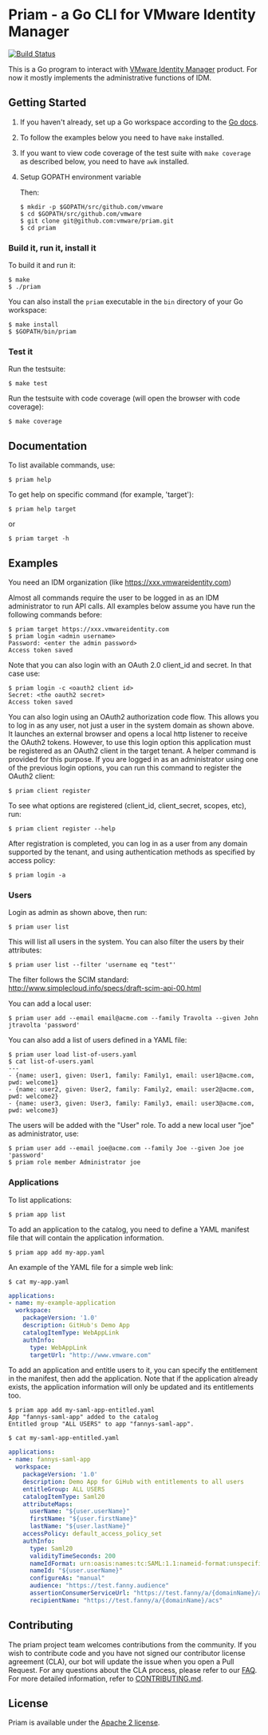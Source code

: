 # Priam - a Go CLI for VMware Identity Manager
[![Build Status](https://travis-ci.org/vmware/priam.svg?branch=master)](https://travis-ci.org/vmware/priam/)

This is a Go program to interact with [VMware Identity Manager](http://www.vmware.com/products/identity-manager.html) product.
For now it mostly implements the administrative functions of IDM.

## Getting Started

1. If you haven't already, set up a Go workspace according to the [Go docs](http://golang.org/doc).
2. To follow the examples below you need to have `make` installed. 
3. If you want to view code coverage of the test suite with `make coverage` as described below, you need to have `awk` installed.
4. Setup GOPATH environment variable

	Then:
	```
	$ mkdir -p $GOPATH/src/github.com/vmware
	$ cd $GOPATH/src/github.com/vmware
	$ git clone git@github.com:vmware/priam.git
	$ cd priam
	```

### Build it, run it, install it

To build it and run it:

    $ make
    $ ./priam

You can also install the `priam` executable in the `bin` directory of your Go workspace:

    $ make install
    $ $GOPATH/bin/priam

### Test it
Run the testsuite:

    $ make test

Run the testsuite with code coverage (will open the browser with code coverage):

    $ make coverage

## Documentation

To list available commands, use:

    $ priam help

To get help on specific command (for example, 'target'):

    $ priam help target

or 

    $ priam target -h

## Examples

You need an IDM organization (like https://xxx.vmwareidentity.com)

Almost all commands require the user to be logged in as an IDM administrator to run API calls.
All examples below assume you have run the following commands before:

    $ priam target https://xxx.vmwareidentity.com
    $ priam login <admin username>
    Password: <enter the admin password>
    Access token saved

Note that you can also login with an OAuth 2.0 client_id and secret. In that case use:

    $ priam login -c <oauth2 client id>
    Secret: <the oauth2 secret>
    Access token saved

You can also login using an OAuth2 authorization code flow. This allows you to log in as any user, 
not just a user in the system domain as shown above. It launches an external browser and opens
a local http listener to receive the OAuth2 tokens. However, to use this login option this 
application must be registered as an OAuth2 client in the target tenant. A helper command is 
provided for this purpose. If you are logged in as an administrator using one of the previous
login options, you can run this command to register the OAuth2 client:

    $ priam client register

To see what options are registered (client_id, client_secret, scopes, etc), run:

    $ priam client register --help

After registration is completed, you can log in as a user from any domain supported by the 
tenant, and using authentication methods as specified by access policy:

    $ priam login -a

### Users

Login as admin as shown above, then run:

    $ priam user list

This will list all users in the system.
You can also filter the users by their attributes:

    $ priam user list --filter 'username eq "test"'

The filter follows the SCIM standard: http://www.simplecloud.info/specs/draft-scim-api-00.html

You can add a local user:

    $ priam user add --email email@acme.com --family Travolta --given John jtravolta 'password'

You can also add a list of users defined in a YAML file:

    $ priam user load list-of-users.yaml
    $ cat list-of-users.yaml
    ---
    - {name: user1, given: User1, family: Family1, email: user1@acme.com, pwd: welcome1}
    - {name: user2, given: User2, family: Family2, email: user2@acme.com, pwd: welcome2}
    - {name: user3, given: User3, family: Family3, email: user3@acme.com, pwd: welcome3}

The users will be added with the "User" role.
To add a new local user "joe" as administrator, use:

    $ priam user add --email joe@acme.com --family Joe --given Joe joe 'password'
    $ priam role member Administrator joe

### Applications

To list applications:

    $ priam app list

To add an application to the catalog, you need to define a YAML manifest file that will contain the application information.

    $ priam app add my-app.yaml

An example of the YAML file for a simple web link:

    $ cat my-app.yaml
```yaml
applications:
- name: my-example-application
  workspace:
    packageVersion: '1.0'
    description: GitHub's Demo App
    catalogItemType: WebAppLink
    authInfo:
      type: WebAppLink
      targetUrl: "http://www.vmware.com"
```

To add an application and entitle users to it, you can specify the entitlement in the manifest, then add the application.
Note that if the application already exists, the application information will only be updated and its entitlements too.

    $ priam app add my-saml-app-entitled.yaml
    App "fannys-saml-app" added to the catalog
    Entitled group "ALL USERS" to app "fannys-saml-app".

    $ cat my-saml-app-entitled.yaml
```yaml
applications:
- name: fannys-saml-app
  workspace:
    packageVersion: '1.0'
    description: Demo App for GiHub with entitlements to all users
    entitleGroup: ALL USERS
    catalogItemType: Saml20
    attributeMaps:
      userName: "${user.userName}"
      firstName: "${user.firstName}"
      lastName: "${user.lastName}"
    accessPolicy: default_access_policy_set
    authInfo:
      type: Saml20
      validityTimeSeconds: 200
      nameIdFormat: urn:oasis:names:tc:SAML:1.1:nameid-format:unspecified
      nameId: "${user.userName}"
      configureAs: "manual"
      audience: "https://test.fanny.audience"
      assertionConsumerServiceUrl: "https://test.fanny/a/{domainName}/acs?RelayState=http://mail.google.com/a/{domainName}"
      recipientName: "https://test.fanny/a/{domainName}/acs"
```

## Contributing

The priam project team welcomes contributions from the community. If you wish to contribute code and you have not
signed our contributor license agreement (CLA), our bot will update the issue when you open a Pull Request. For any
questions about the CLA process, please refer to our [FAQ](https://cla.vmware.com/faq). For more detailed information,
refer to [CONTRIBUTING.md](CONTRIBUTING.md).

## License

Priam is available under the [Apache 2 license](LICENSE).
